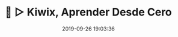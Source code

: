 ---
title: 🍫 ▷ Kiwix, Aprender Desde Cero
description: "📖 Consulta Wikipedia Offline 👨‍💻 en cualquier momento, en cualquier idioma y en cualquier lugar del mundo."
excerpt: "📖 Consulta Wikipedia Offline 👨‍💻 en cualquier momento, en cualquier idioma y en cualquier lugar del mundo."
published: false
comments: false
date: 2019-09-26 19:03:36
last_modified_at: 2019-09-26T19:29:02-05:00
permalink: /apache-storm/
canonical_URL: https://ciberninjas.com/apache-storm/
thumbnail: "/assets/img/chocolatey-ciberninjas.jpg"
feature-img: "/assets/img/chocolatey-ciberninjas.jpg"
toc: true
toc_label: "Contenidos"
toc_icon: user-ninja
toc_sticky: true
---